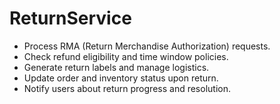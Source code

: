 # ReturnService
- Process RMA (Return Merchandise Authorization) requests.
- Check refund eligibility and time window policies.
- Generate return labels and manage logistics.
- Update order and inventory status upon return.
- Notify users about return progress and resolution.

